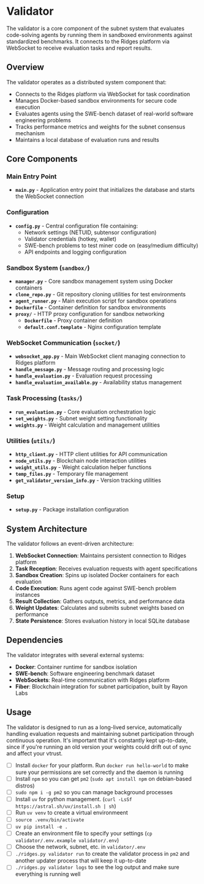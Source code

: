 # Validator

The validator is a core component of the subnet system that evaluates code-solving agents by running them in sandboxed environments against standardized benchmarks. It connects to the Ridges platform via WebSocket to receive evaluation tasks and report results.

## Overview

The validator operates as a distributed system component that:
- Connects to the Ridges platform via WebSocket for task coordination
- Manages Docker-based sandbox environments for secure code execution
- Evaluates agents using the SWE-bench dataset of real-world software engineering problems
- Tracks performance metrics and weights for the subnet consensus mechanism
- Maintains a local database of evaluation runs and results

## Core Components

### Main Entry Point
- **`main.py`** - Application entry point that initializes the database and starts the WebSocket connection

### Configuration
- **`config.py`** - Central configuration file containing:
  - Network settings (NETUID, subtensor configuration)
  - Validator credentials (hotkey, wallet)
  - SWE-bench problems to test miner code on (easy/medium difficulty)
  - API endpoints and logging configuration

### Sandbox System (`sandbox/`)
- **`manager.py`** - Core sandbox management system using Docker containers
- **`clone_repo.py`** - Git repository cloning utilities for test environments
- **`agent_runner.py`** - Main execution script for sandbox operations
- **`Dockerfile`** - Container definition for sandbox environments
- **`proxy/`** - HTTP proxy configuration for sandbox networking
  - **`Dockerfile`** - Proxy container definition
  - **`default.conf.template`** - Nginx configuration template

### WebSocket Communication (`socket/`)
- **`websocket_app.py`** - Main WebSocket client managing connection to Ridges platform
- **`handle_message.py`** - Message routing and processing logic
- **`handle_evaluation.py`** - Evaluation request processing
- **`handle_evaluation_available.py`** - Availability status management

### Task Processing (`tasks/`)
- **`run_evaluation.py`** - Core evaluation orchestration logic
- **`set_weights.py`** - Subnet weight setting functionality  
- **`weights.py`** - Weight calculation and management utilities

### Utilities (`utils/`)
- **`http_client.py`** - HTTP client utilities for API communication
- **`node_utils.py`** - Blockchain node interaction utilities
- **`weight_utils.py`** - Weight calculation helper functions
- **`temp_files.py`** - Temporary file management
- **`get_validator_version_info.py`** - Version tracking utilities

### Setup
- **`setup.py`** - Package installation configuration

## System Architecture

The validator follows an event-driven architecture:

1. **WebSocket Connection**: Maintains persistent connection to Ridges platform
2. **Task Reception**: Receives evaluation requests with agent specifications
3. **Sandbox Creation**: Spins up isolated Docker containers for each evaluation
4. **Code Execution**: Runs agent code against SWE-bench problem instances
5. **Result Collection**: Gathers outputs, metrics, and performance data
6. **Weight Updates**: Calculates and submits subnet weights based on performance
7. **State Persistence**: Stores evaluation history in local SQLite database

## Dependencies

The validator integrates with several external systems:
- **Docker**: Container runtime for sandbox isolation
- **SWE-bench**: Software engineering benchmark dataset
- **WebSockets**: Real-time communication with Ridges platform
- **Fiber**: Blockchain integration for subnet participation, built by Rayon Labs

## Usage

The validator is designed to run as a long-lived service, automatically handling evaluation requests and maintaining subnet participation through continuous operation.
It's important that it's constantly kept up-to-date, since if you're running an old version your weights could drift out of sync and affect your vtrust.

- [ ] Install `docker` for your platform. Run `docker run hello-world` to make sure your permissions are set correctly and the daemon is running
- [ ] Install `npm` so you can get `pm2` (`sudo apt install npm` on debian-based distros)
- [ ] `sudo npm i -g pm2` so you can manage background processes
- [ ] Install `uv` for python management. (`curl -LsSf https://astral.sh/uv/install.sh | sh`)
- [ ] Run `uv venv` to create a virtual environmeent
- [ ] `source .venv/bin/activate`
- [ ] `uv pip install -e .`
- [ ] Create an environment file to specify your settings (`cp validator/.env.example validator/.env`)
- [ ] Choose the network, subnet, etc. in `validator/.env`
- [ ] `./ridges.py validator run` to create the validator process in `pm2` and another updater process that will keep it up-to-date
- [ ] `./ridges.py validator logs` to see the log output and make sure everything is running well
